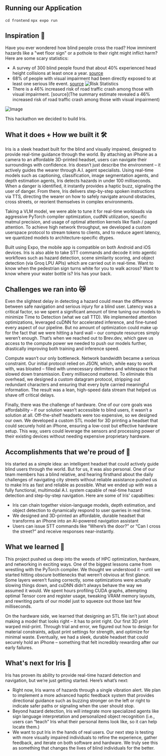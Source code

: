 ## Running our Application
`cd frontend`
`npx expo run`

## Inspiration 🤔
Have you ever wondered how blind people cross the road? How imminent hazards like a "wet floor sign" or a pothole to their right might inflict harm? Here are some scary statistics:
- A survey of 300 blind people found that about 40% experienced head height collisions at least once a year. [source](https://www.researchgate.net/publication/228828914_Mobility-related_accidents_experienced_by_people_with_visual_impairment#:~:text=A%20survey%20of%20300%20blind,once%20a%20month%20%5B2%5D%20.)
-  68% of people with visual impairment had been directly exposed to at least one serious life event. [source](https://pmc.ncbi.nlm.nih.gov/articles/PMC8583190/)
![Risk Statistics](https://cdn.ncbi.nlm.nih.gov/pmc/blobs/56ad/8583190/7d6401a6ce75/ijerph-18-11536-g001.jpg)
-  There is a 46% increased risk of road traffic crash among those with visual impairment. [source](The summary estimate revealed a 46% increased risk of road traffic crash among those with visual impairment)

![Image](https://imageio.forbes.com/specials-images/imageserve/64d465e88b2ee7a174b1ea3f/A-blind-man-with-a-white-cane-crosses-the-road/0x0.jpg?format=jpg&crop=768,711,x0,y238,safe&width=960)

This hackathon we decided to build Iris. 

## What it does + How we built it 🛠️
Iris is a sleek headset built for the blind and visually impaired, designed to provide real-time guidance through the world. By attaching an iPhone as a camera to an affordable 3D-printed headset, users can navigate their surroundings with confidence. Iris doesn’t just describe the environment – it actively guides the wearer through A.I. agent specialists. Using real-time models such as captioning, classification, image segmentation agents, and depth estimation agents, Iris detects hazards in under 100 milliseconds. When a danger is identified, it instantly provides a haptic buzz, signaling the user of danger. From there, Iris delivers step-by-step spoken instructions via TTS, directing the wearer on how to safely navigate around obstacles, cross streets, or reorient themselves in complex environments.

Taking a VLM model, we were able to tune it for real-time workloads via aggressive PyTorch compiler optimization, cudNN utilization, specific matmul precision, and usage of optimal attention kernels like flash / paged attention. To achieve high network throughput, we developed a custom userspace protocol to stream tokens to clients, and to reduce agent latency, we quantized models to architecture-specific dtypes.

Built using Expo, the mobile app is compatible on both Android and iOS devices. Iris is also able to take STT commands and decode it into agentic workflows such as hazard detection, scene similarity scoring, and object detection (via Groq LPU APIs) which are carried out in real-time. Want to know when the pedestrian sign turns white for you to walk across? Want to know where your water bottle is? Iris has your back.

## Challenges we ran into 😿
Even the slightest delay in detecting a hazard could mean the difference between safe navigation and serious injury for a blind user. Latency was a critical factor, so we spent a significant amount of time tuning our models to minimize Time to Detection (what we call TTD). We implemented attention optimizations, leveraged cuDNN for accelerated inference, and fine-tuned every aspect of our pipeline. But no amount of optimization could make up for the fact that we were hitting a hard wall – our compute resources simply weren’t enough. That’s when we reached out to Brev.dev, which gave us access to the compute power we needed to push our models further, drastically improving both training and inference speed.

Compute wasn’t our only bottleneck. Network bandwidth became a serious constraint. Our initial protocol relied on JSON, which, while easy to work with, was bloated – filled with unnecessary delimiters and whitespace that slowed down transmission. Every millisecond mattered. To eliminate this overhead, we designed a custom datagram protocol, stripping out redundant characters and ensuring that every byte carried meaningful information. The result was a lean, high-speed data stream that helped us shave off critical delays.

Finally, there was the challenge of hardware. One of our core goals was affordability – if our solution wasn’t accessible to blind users, it wasn’t a solution at all. Off-the-shelf headsets were too expensive, so we designed our own. We developed a custom STL model for 3D printing a headset that could securely hold an iPhone, ensuring a low-cost but effective hardware setup. This way, users could leverage the sensors and processing power of their existing devices without needing expensive proprietary hardware.

## Accomplishments that we're proud of 💯
Iris started as a simple idea: an intelligent headset that could actively guide blind users through the world. But for us, it was also personal. One of our team members has a blind relative, and hearing firsthand about the daily challenges of navigating city streets without reliable assistance pushed us to make Iris as fast and reliable as possible. What we ended up with was a fully functional, multimodal A.I. system capable of real-time hazard detection and step-by-step navigation. Here are some of Iris' capabilties:
- Iris can chain together vision-language models, depth estimation, and object detection to dynamically respond to user queries in real time.
- We designed and 3D-printed an affordable, durable headset that transforms an iPhone into an AI-powered navigation assistant
- Users can issue STT commands like “Where’s the door?” or “Can I cross the street?” and receive responses near-instantly.

## What we learned 💭
This project pushed us deep into the weeds of HPC optimization, hardware, and networking in exciting ways. One of the biggest lessons came from wrestling with the PyTorch compiler. We thought we understood it – until we started hitting obscure bottlenecks that weren’t obvious at first glance. Some layers weren’t fusing correctly, some optimizations were actually slowing things down, and cuDNN didn’t always behave the way we assumed it would. We spent hours profiling CUDA graphs, attempting optimal Tensor core and register usage, tweaking VRAM memory layouts, and rewriting parts of our model just to squeeze out those last few milliseconds.

On the hardware side, we learned that designing an STL file isn’t just about making a model that looks right – it has to print right. Our first 3D print warped mid-print. Through trial and error, we figured out how to design for material constraints, adjust print settings for strength, and optimize for minimal waste. Eventually, we had a sleek, durable headset that could securely hold an iPhone – something that felt incredibly rewarding after our early failures.

## What's next for Iris 🚀
Iris has proven its ability to provide real-time hazard detection and navigation, but we’re just getting started. Here’s what’s next:
- Right now, Iris warns of hazards through a single vibration alert. We plan to implement a more advanced haptic feedback system that provides directional guidance such as buzzing stronger on the left or right to indicate safer paths or signaling when the user should stop.
- Beyond hazard detection, Iris will integrate more specialized agents like sign language interpretation and personalized object recognition (i.e., users can “teach” Iris what their personal items look like, so it can help locate them.)
- We want to put Iris in the hands of real users. Our next step is testing with more visually impaired individuals to refine the experience, gather feedback, and iterate on both software and hardware. We truly see this as something that changes the lives of blind individuals for the better.
